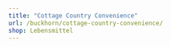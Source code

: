 ```yaml
---
title: "Cottage Country Convenience"
url: /buckhorn/cottage-country-convenience/
shop: Lebensmittel
---
```

